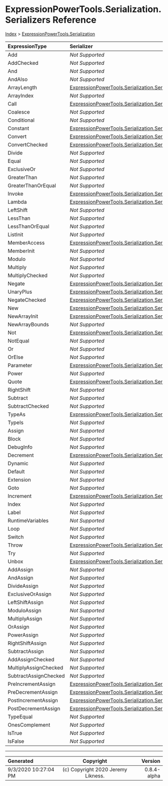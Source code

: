 ﻿# ExpressionPowerTools.Serialization.Serializers Reference

[Index](../index.md) > [ExpressionPowerTools.Serialization](ExpressionPowerTools.Serialization.a.md)

| ExpressionType | Serializer |
| :-- | :-- |
| Add | _Not Supported_ |
| AddChecked | _Not Supported_ |
| And | _Not Supported_ |
| AndAlso | _Not Supported_ |
| ArrayLength | [ExpressionPowerTools.Serialization.Serializers.UnarySerializer](ExpressionPowerTools.Serialization.Serializers.UnarySerializer.cs.md) |
| ArrayIndex | _Not Supported_ |
| Call | [ExpressionPowerTools.Serialization.Serializers.MethodSerializer](ExpressionPowerTools.Serialization.Serializers.MethodSerializer.cs.md) |
| Coalesce | _Not Supported_ |
| Conditional | _Not Supported_ |
| Constant | [ExpressionPowerTools.Serialization.Serializers.ConstantSerializer](ExpressionPowerTools.Serialization.Serializers.ConstantSerializer.cs.md) |
| Convert | [ExpressionPowerTools.Serialization.Serializers.UnarySerializer](ExpressionPowerTools.Serialization.Serializers.UnarySerializer.cs.md) |
| ConvertChecked | [ExpressionPowerTools.Serialization.Serializers.UnarySerializer](ExpressionPowerTools.Serialization.Serializers.UnarySerializer.cs.md) |
| Divide | _Not Supported_ |
| Equal | _Not Supported_ |
| ExclusiveOr | _Not Supported_ |
| GreaterThan | _Not Supported_ |
| GreaterThanOrEqual | _Not Supported_ |
| Invoke | [ExpressionPowerTools.Serialization.Serializers.InvocationSerializer](ExpressionPowerTools.Serialization.Serializers.InvocationSerializer.cs.md) |
| Lambda | [ExpressionPowerTools.Serialization.Serializers.LambdaSerializer](ExpressionPowerTools.Serialization.Serializers.LambdaSerializer.cs.md) |
| LeftShift | _Not Supported_ |
| LessThan | _Not Supported_ |
| LessThanOrEqual | _Not Supported_ |
| ListInit | _Not Supported_ |
| MemberAccess | [ExpressionPowerTools.Serialization.Serializers.MemberSerializer](ExpressionPowerTools.Serialization.Serializers.MemberSerializer.cs.md) |
| MemberInit | _Not Supported_ |
| Modulo | _Not Supported_ |
| Multiply | _Not Supported_ |
| MultiplyChecked | _Not Supported_ |
| Negate | [ExpressionPowerTools.Serialization.Serializers.UnarySerializer](ExpressionPowerTools.Serialization.Serializers.UnarySerializer.cs.md) |
| UnaryPlus | [ExpressionPowerTools.Serialization.Serializers.UnarySerializer](ExpressionPowerTools.Serialization.Serializers.UnarySerializer.cs.md) |
| NegateChecked | [ExpressionPowerTools.Serialization.Serializers.UnarySerializer](ExpressionPowerTools.Serialization.Serializers.UnarySerializer.cs.md) |
| New | [ExpressionPowerTools.Serialization.Serializers.CtorSerializer](ExpressionPowerTools.Serialization.Serializers.CtorSerializer.cs.md) |
| NewArrayInit | [ExpressionPowerTools.Serialization.Serializers.NewArraySerializer](ExpressionPowerTools.Serialization.Serializers.NewArraySerializer.cs.md) |
| NewArrayBounds | _Not Supported_ |
| Not | [ExpressionPowerTools.Serialization.Serializers.UnarySerializer](ExpressionPowerTools.Serialization.Serializers.UnarySerializer.cs.md) |
| NotEqual | _Not Supported_ |
| Or | _Not Supported_ |
| OrElse | _Not Supported_ |
| Parameter | [ExpressionPowerTools.Serialization.Serializers.ParameterSerializer](ExpressionPowerTools.Serialization.Serializers.ParameterSerializer.cs.md) |
| Power | _Not Supported_ |
| Quote | [ExpressionPowerTools.Serialization.Serializers.UnarySerializer](ExpressionPowerTools.Serialization.Serializers.UnarySerializer.cs.md) |
| RightShift | _Not Supported_ |
| Subtract | _Not Supported_ |
| SubtractChecked | _Not Supported_ |
| TypeAs | [ExpressionPowerTools.Serialization.Serializers.UnarySerializer](ExpressionPowerTools.Serialization.Serializers.UnarySerializer.cs.md) |
| TypeIs | _Not Supported_ |
| Assign | _Not Supported_ |
| Block | _Not Supported_ |
| DebugInfo | _Not Supported_ |
| Decrement | [ExpressionPowerTools.Serialization.Serializers.UnarySerializer](ExpressionPowerTools.Serialization.Serializers.UnarySerializer.cs.md) |
| Dynamic | _Not Supported_ |
| Default | _Not Supported_ |
| Extension | _Not Supported_ |
| Goto | _Not Supported_ |
| Increment | [ExpressionPowerTools.Serialization.Serializers.UnarySerializer](ExpressionPowerTools.Serialization.Serializers.UnarySerializer.cs.md) |
| Index | _Not Supported_ |
| Label | _Not Supported_ |
| RuntimeVariables | _Not Supported_ |
| Loop | _Not Supported_ |
| Switch | _Not Supported_ |
| Throw | [ExpressionPowerTools.Serialization.Serializers.UnarySerializer](ExpressionPowerTools.Serialization.Serializers.UnarySerializer.cs.md) |
| Try | _Not Supported_ |
| Unbox | [ExpressionPowerTools.Serialization.Serializers.UnarySerializer](ExpressionPowerTools.Serialization.Serializers.UnarySerializer.cs.md) |
| AddAssign | _Not Supported_ |
| AndAssign | _Not Supported_ |
| DivideAssign | _Not Supported_ |
| ExclusiveOrAssign | _Not Supported_ |
| LeftShiftAssign | _Not Supported_ |
| ModuloAssign | _Not Supported_ |
| MultiplyAssign | _Not Supported_ |
| OrAssign | _Not Supported_ |
| PowerAssign | _Not Supported_ |
| RightShiftAssign | _Not Supported_ |
| SubtractAssign | _Not Supported_ |
| AddAssignChecked | _Not Supported_ |
| MultiplyAssignChecked | _Not Supported_ |
| SubtractAssignChecked | _Not Supported_ |
| PreIncrementAssign | [ExpressionPowerTools.Serialization.Serializers.UnarySerializer](ExpressionPowerTools.Serialization.Serializers.UnarySerializer.cs.md) |
| PreDecrementAssign | [ExpressionPowerTools.Serialization.Serializers.UnarySerializer](ExpressionPowerTools.Serialization.Serializers.UnarySerializer.cs.md) |
| PostIncrementAssign | [ExpressionPowerTools.Serialization.Serializers.UnarySerializer](ExpressionPowerTools.Serialization.Serializers.UnarySerializer.cs.md) |
| PostDecrementAssign | [ExpressionPowerTools.Serialization.Serializers.UnarySerializer](ExpressionPowerTools.Serialization.Serializers.UnarySerializer.cs.md) |
| TypeEqual | _Not Supported_ |
| OnesComplement | _Not Supported_ |
| IsTrue | _Not Supported_ |
| IsFalse | _Not Supported_ |

---

| Generated | Copyright | Version |
| :-- | :-: | --: |
| 9/3/2020 10:27:04 PM | (c) Copyright 2020 Jeremy Likness. | 0.8.4-alpha |
